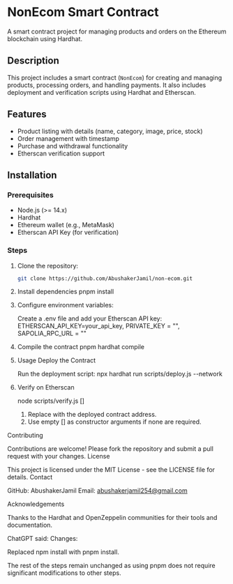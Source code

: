 # NonEcom Smart Contract

A smart contract project for managing products and orders on the Ethereum blockchain using Hardhat.

## Description
This project includes a smart contract (`NonEcom`) for creating and managing products, processing orders, and handling payments. It also includes deployment and verification scripts using Hardhat and Etherscan.

## Features
- Product listing with details (name, category, image, price, stock)
- Order management with timestamp
- Purchase and withdrawal functionality
- Etherscan verification support

## Installation

### Prerequisites
- Node.js (>= 14.x)
- Hardhat
- Ethereum wallet (e.g., MetaMask)
- Etherscan API Key (for verification)

### Steps
1. Clone the repository:
   ```bash
   git clone https://github.com/AbushakerJamil/non-ecom.git

2. Install dependencies
    pnpm install

3. Configure environment variables:

    Create a .env file and add your Etherscan API key:
    ETHERSCAN_API_KEY=your_api_key,
    PRIVATE_KEY = "",
    SAPOLIA_RPC_URL = ""

3. Compile the contract
    pnpm hardhat compile

4. Usage
    Deploy the Contract

    Run the deployment script:
    npx hardhat run scripts/deploy.js --network <network-name>

5. Verify on Etherscan

    node scripts/verify.js <contract-address> []
    1. Replace <contract-address> with the deployed contract address.
    2. Use empty [] as constructor arguments if none are required.

Contributing

Contributions are welcome! Please fork the repository and submit a pull request with your changes.
License

This project is licensed under the MIT License - see the LICENSE file for details.
Contact

GitHub: AbushakerJamil
Email: abushakerjamil254@gmail.com

Acknowledgements

Thanks to the Hardhat and OpenZeppelin communities for their tools and documentation.

ChatGPT said:
Changes:

Replaced npm install with pnpm install.

The rest of the steps remain unchanged as using pnpm does not require significant modifications to other steps.
